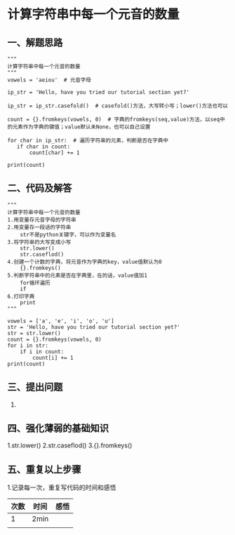 # 计算字符串中每一个元音的数量
## 一、解题思路
    """
    计算字符串中每一个元音的数量
    """
    vowels = 'aeiou'  # 元音字母
    
    ip_str = 'Hello, have you tried our tutorial section yet?'
    
    ip_str = ip_str.casefold()  # casefold()方法，大写转小写；lower()方法也可以
    
    count = {}.fromkeys(vowels, 0)  # 字典的fromkeys(seq,value)方法，以seq中的元素作为字典的键值；value默认未None，也可以自己设置
    
    for char in ip_str:  # 遍历字符串的元素，判断是否在字典中
       if char in count:
           count[char] += 1
    
    print(count)
 
## 二、代码及解答
    """
    计算字符串中每一个元音的数量
    1.用变量存元音字母的字符串
    2.用变量存一段话的字符串
        str不是python关键字，可以作为变量名
    3.将字符串的大写变成小写
        str.lower()
        str.caseflod()
    4.创建一个计数的字典，将元音作为字典的key，value值默认为0
        {}.fromkeys()
    5.判断字符串中的元素是否在字典里，在的话，value值加1
        for循环遍历
        if
    6.打印字典
        print
    """
    
    vowels = ['a', 'e', 'i', 'o', 'u']
    str = 'Hello, have you tried our tutorial section yet?'
    str = str.lower()
    count = {}.fromkeys(vowels, 0)
    for i in str:
        if i in count:
            count[i] += 1
    print(count)

    
## 三、提出问题
 1.
 
## 四、强化薄弱的基础知识
 1.str.lower()
 2.str.caseflod()
 3.{}.fromkeys()
 
## 五、重复以上步骤
 1.记录每一次，重复写代码的时间和感悟<br>
 
| 次数 | 时间 | 感悟 |
| :---          |     :---:      |          ---: |
|   1  |  2min    |     |
|       |        |       |


